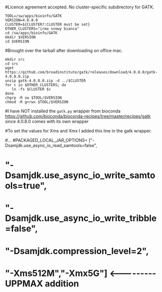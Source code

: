#Licence agreement accepted.  No cluster-specific subdirectory for GATK.

    TOOL=/sw/apps/bioinfo/GATK
    VERSION=4.0.8.0
    CLUSTER=${CLUSTER?:CLUSTER must be set}
    OTHER_CLUSTERS="irma snowy bianca"
    cd /sw/apps/bioinfo/GATK
    mkdir $VERSION
    cd $VERSION

#Brought over the tarball after downloading on office mac.

    mkdir src
    cd src
    wget https://github.com/broadinstitute/gatk/releases/download/4.0.8.0/gatk-4.0.8.0.zip
    unzip gatk-4.0.8.0.zip -d ../$CLUSTER
    for c in $OTHER_CLUSTERS; do
       ln -fs $CLUSTER $c
    done
    chgrp -R sw $TOOL/$VERSION
    chmod -R g+rwx $TOOL/$VERSION

#I have NOT installed the `gatk.py` wrapper from bioconda https://github.com/bioconda/bioconda-recipes/tree/master/recipes/gatk since 4.0.8.0 comes with its own wrapper

#To set the values for Xms and Xmx I added this line in the gatk wrapper.

#...
#PACKAGED_LOCAL_JAR_OPTIONS= ["-Dsamjdk.use_async_io_read_samtools=false",
#                  "-Dsamjdk.use_async_io_write_samtools=true",
#                  "-Dsamjdk.use_async_io_write_tribble=false",
#                  "-Dsamjdk.compression_level=2",
#                  "-Xms512M","-Xmx5G"] <--------- UPPMAX addition
